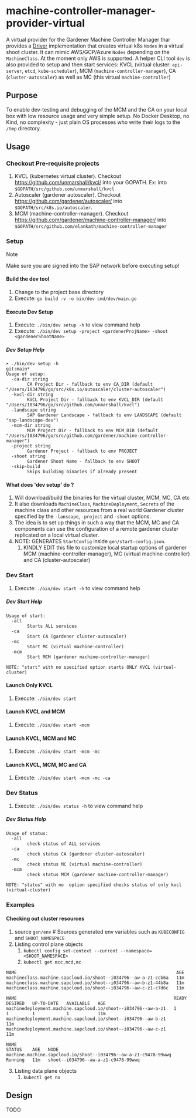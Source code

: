 # machine-controller-manager-provider-virtual

A virtual provider for the Gardener Machine Controller Manager thar provides a [Driver](https://github.com/gardener/machine-controller-manager/blob/f73366907e5c7a6c7b6fe2dad846ad6b646986db/pkg/util/provider/driver/driver.go#L17) implementation that creates virtual k8s `Nodes` in a virtual shoot cluster. It can mimic AWS/GCP/Azure `Nodes` depending on the `MachineClass`. At the moment only AWS is supported. A helper CLI tool `dev` is also provided to setup and then start services: KVCL (virtual cluster: `api-server`, `etcd`, `kube-scheduler`), MCM (`machine-controller-manager`), CA (`cluster-autoscaler`) as well as MC (this virtual `machine-controller`)

## Purpose

To enable dev-testing and debugging of the MCM and the CA on your local box with low resource usage and very simple setup. No Docker Desktop, no Kind, no complexity - just plain OS processes who write their logs to the `/tmp` directory.

## Usage

### Checkout Pre-requisite projects

1. KVCL (kubernetes virtual cluster). Checkout https://github.com/unmarshall/kvcl/ into your GOPATH. Ex: into `$GOPATH/src/github.com/unmarshall/kvcl`
1. Autoscaler (gardener autoscaler). Checkout https://github.com/gardener/autoscaler/ into `$GOPATH/src/k8s.io/autoscaler`.
1. MCM (machine-controller-manager). Checkout https://github.com/gardener/machine-controller-manager/ into `$GOPATH/src/github.com/elankath/machine-controller-manager`

### Setup

> [!NOTE]
> Make sure you are signed into the SAP network before executing setup!

#### Build the dev tool

1. Change to the project base directory
1. Execute: `go build -v -o bin/dev cmd/dev/main.go`

#### Execute Dev Setup
1. Execute: `./bin/dev setup -h` to view command help
1. Execute: `./bin/dev setup -project <gardenerProjName> -shoot <gardenerShootName>`


##### Dev Setup Help
```shell
➤ ./bin/dev setup -h                                                                                                                 git:main*
Usage of setup:
  -ca-dir string
    	CA Project Dir - fallback to env CA_DIR (default "/Users/I034796/go/src/k8s.io/autoscaler/cluster-autoscaler")
  -kvcl-dir string
    	KVCL Project Dir - fallback to env KVCL_DIR (default "/Users/I034796/go/src/github.com/unmarshall/kvcl")
  -landscape string
    	SAP Gardener Landscape - fallback to env LANDSCAPE (default "sap-landscape-dev")
  -mcm-dir string
    	MCM Project Dir - fallback to env MCM_DIR (default "/Users/I034796/go/src/github.com/gardener/machine-controller-manager")
  -project string
    	Gardener Project - fallback to env PROJECT
  -shoot string
    	Gardener Shoot Name - fallback to env SHOOT
  -skip-build
    	Skips building binaries if already present
```


#### What does 'dev setup' do ?
1. Will download/build the binaries for the virtual cluster, MCM, MC, CA  etc
1. It also downloads `MachineClass`, `MachineDeployment`, `Secrets` of the machine class and other resources from a real world Gardener cluster specified by the `-lanscape`, `-project` and `-shoot` options.
1. The idea is to set up things in such a way that the MCM, MC and CA components can use the configuration of a remote gardener cluster replicated on a local virtual cluster.
1. NOTE: GENERATES `StartConfig` inside `gen/start-config.json`. 
   1. KINDLY EDIT this file to customize local startup options of gardener MCM (machine-controller-manager), MC (virtual machine-controller) and CA (cluster-autoscaler)

### Dev Start

1. Execute: `./bin/dev start -h` to view command help
 
##### Dev Start Help

```shell
Usage of start:
  -all
    	Starts ALL services
  -ca
    	Start CA (gardener cluster-autoscaler)
  -mc
    	Start MC (virtual machine-controller)
  -mcm
    	Start MCM (gardener machine-controller-manager)

NOTE: "start" with no specified option starts ONLY KVCL (virtual-cluster)
```

#### Launch Only KVCL
1. Execute: `./bin/dev start` 

#### Launch KVCL and MCM
1. Execute: `./bin/dev start -mcm` 

#### Launch KVCL, MCM and MC
1. Execute: `./bin/dev start -mcm -mc`

#### Launch KVCL, MCM,  MC and CA 
1. Execute: `./bin/dev start -mcm -mc -ca`


### Dev Status
1. Execute: `./bin/dev status -h` to view command help

##### Dev Status Help

```shell
Usage of status:
  -all
    	check status of ALL services
  -ca
    	check status CA (gardener cluster-autoscaler)
  -mc
    	check status MC (virtual machine-controller)
  -mcm
    	check status MCM (gardener machine-controller-manager)

NOTE: "status" with no  option specified checks status of only kvcl (virtual-cluster)
```

### Examples

#### Checking out cluster resources

1. source `gen/env` # Sources generated env variables such as `KUBECONFIG` and `SHOOT_NAMESPACE`
1. Listing control plane objects
   1. `kubectl config set-context --current --namespace=<SHOOT_NAMESPACE>`
   2. `kubectl get mcc,mcd,mc`

```shell
NAME                                                             AGE
machineclass.machine.sapcloud.io/shoot--i034796--aw-a-z1-ccb6a   11m
machineclass.machine.sapcloud.io/shoot--i034796--aw-b-z1-44b8a   11m
machineclass.machine.sapcloud.io/shoot--i034796--aw-c-z1-c7d6c   11m

NAME                                                            READY   DESIRED   UP-TO-DATE   AVAILABLE   AGE
machinedeployment.machine.sapcloud.io/shoot--i034796--aw-a-z1   1       1         1            1           11m
machinedeployment.machine.sapcloud.io/shoot--i034796--aw-b-z1                                              11m
machinedeployment.machine.sapcloud.io/shoot--i034796--aw-c-z1                                              11m

NAME                                                              STATUS    AGE   NODE
machine.machine.sapcloud.io/shoot--i034796--aw-a-z1-c9478-99wwq   Running   11m   shoot--i034796--aw-a-z1-c9478-99wwq
```

3. Listing data plane objects
   1. `kubectl get no`

## Design

TODO
